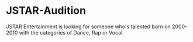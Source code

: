 # JSTAR-Audition
JSTAR Entertainment is looking for someone who's talented born on 2000-2010 with the categories of Dance, Rap or Vocal. 
